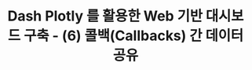 ﻿---
title: "Dash Plotly 를 활용한 Web 기반 대시보드 구축 - (6) 콜백(Callbacks) 간 데이터 공유"
last_modified_at: 2022-02-02 17:35:00 +0900
categories: 
  - Data Science
  - Tutorial
tags:
  - Dash
  - Plotly
  - Python
---

[comment]: <> (본 포스트는 [Dash 공식문서]&#40;https://dash.plotly.com/introduction&#41; 를 참고하였습니다.)


<br/>








